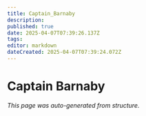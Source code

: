 ```yaml
---
title: Captain_Barnaby
description: 
published: true
date: 2025-04-07T07:39:26.137Z
tags: 
editor: markdown
dateCreated: 2025-04-07T07:39:24.072Z
---
```


# Captain Barnaby

*This page was auto-generated from structure.*